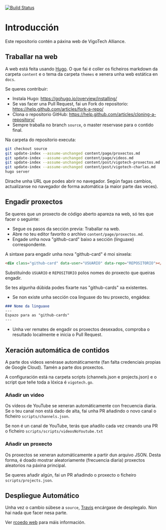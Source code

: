 [![Build Status](https://travis-ci.org/VigoTech/vigotech.github.io.svg?branch=master)](https://travis-ci.org/VigoTech/vigotech.github.io)

# Introducción

Este repositorio contén a páxina web de VigoTech Alliance.

## Traballar na web

A web está feita usando [Hugo](https://gohugo.io/). O que fai é coller os ficheiros markdown da carpeta `content` e o tema da carpeta `themes` e xenera unha web estática en `docs`.

Se queres contribuir:

- Instala Hugo: https://gohugo.io/overview/installing/
- Se vas facer una Pull Request, fai un Fork do repositorio: https://help.github.com/articles/fork-a-repo/
- Clona o repositorio GitHub: https://help.github.com/articles/cloning-a-repository/
- Sempre traballa no branch `source`, o master reservase para o contido final.

Na carpeta do repositorio executa:

```bash
git checkout source
git update-index --assume-unchanged content/page/proxectos.md
git update-index --assume-unchanged content/page/videos.md
git update-index --assume-unchanged content/post/vigotech-proxectos.md
git update-index --assume-unchanged content/post/vigotech-charlas.md
hugo server
```

Dirache unha URL que podes abrir no navegador. Según fagas cambios, actualizanse no navegador de forma automática (a maior parte das veces).

## Engadir proxectos

Se queres que un proxecto de código aberto apareza na web, só tes que facer o seguinte:

- Segue os pasos da sección previa: Traballar na web.
- Abre no teu editor favorito o archivo `content/page/proxectos.md`.
- Engade unha nova "github-card" baixo a sección (linguaxe) correspondente.

A sintaxe para engadir unha nova "github-card" é moi sinxela:

```html
<div class="github-card" data-user="USUARIO" data-repo="REPOSITORIO"></div>
```

Substituíndo `USUARIO` e `REPOSITORIO` polos nomes do proxecto que queiras engadir.

Se tes algunha dúbida podes fixarte nas "github-cards" xa existentes.

- Se non existe unha sección coa linguaxe do teu proxecto, engádea:

```markdown
### Nome da linguaxe
---
Espazo para as "github-cards"
---
```

- Unha ver remates de engadir os proxectos desexados, comproba o resultado localmente e inicia
o Pull Request.

## Xeración automática de contidos

A parte dos videos xenérase automáticamente (fan falta credenciais propias de Google Cloud). Tamén a parte dos proxectos.

A configuración está na carpeta scripts (channels.json e projects.json) e o script que teñe toda a lóxica é `vigotech.go`.

### Añadir un video

Os vídeos de YouTube se xeneran automáticamente con frecuencia diaria. Se o teu canal non está dado de alta, fai unha PR añadindo o novo canal o ficheiro `scripts/channels.json`.

Se non é un canal de YouTube, terás que añadilo cada vez creando una PR o ficheiro `scripts/scripts/videosNoYoutube.txt`

### Añadir un proxecto

Os proxectos se xeneran automáticamente a partir dun arquivo JSON. Desta forma, é doado mostrar aleatoriamente (frecuencia diaria) proxectos aleatorios na páxina principal. 

Se queres añadir algún, fai un PR añadindo o proxecto o ficheiro `scripts/projects.json`.


## Despliegue Automático

Unha vez o cambio súbese a `source`, [Travis](https://travis-ci.org/VigoTech/vigotech.github.io) encárgase de desplegalo. Non hai nada que facer nesa parte.

Ver [rcoedo web](http://rcoedo.com/post/hugo-static-site-generator/) para máis información.
